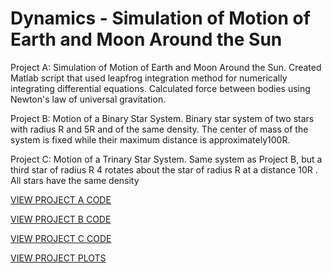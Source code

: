 <h1>Dynamics - Simulation of Motion of Earth and Moon Around the Sun</h1>



Project A: Simulation of Motion of Earth and Moon Around the Sun.
Created Matlab script that used leapfrog integration method for numerically integrating differential equations. Calculated force between bodies using Newton&#39;s law of universal gravitation.



Project B: Motion of a Binary Star System.
Binary star system of two stars with radius R and 5R and of the same density. The center of mass of the system is fixed while their maximum distance is approximately100R.



Project C: Motion of a Trinary Star System.
Same system as Project B, but a third star of radius R 4 rotates about the star of radius R at a distance 10R . All stars have the same density





<a href="max_plomer_dynamics_projecta_code.m">VIEW PROJECT A CODE</a>



<a href="max_plomer_dynamics_projectb_code.m">VIEW PROJECT B CODE</a>



<a href="max_plomer_dynamics_projectc_code.m">VIEW PROJECT C CODE</a>



<a href="max_plomer_dynamics_project_plots.pdf">VIEW PROJECT PLOTS</a>
